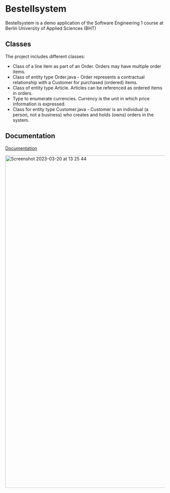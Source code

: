 # Bestellsystem

Bestellsystem is a demo application of the Software Engineering 1 course at Berlin University of Applied Sciences (BHT)





## Classes

The project includes different classes:

 *  Class of a line item as part of an Order. Orders may have multiple order items.
 * Class of entity type Order.java -  Order represents a contractual relationship with a Customer for purchased (ordered) items.
  * Class of entity type Article. Articles can be referenced as ordered items in orders.
  * Type to enumerate currencies. Currency is the unit in which price information is expressed.
   * Class for entity type Customer.java - Customer is an individual (a person, not a business) who creates and holds (owns) orders in the system.

## Documentation

[Documentation](http://127.0.0.1:5500/doc/se1.bestellsystem/module-summary.html)



<img width="1050" alt="Screenshot 2023-03-20 at 13 25 44" src="https://user-images.githubusercontent.com/115110472/226340175-4a2f8342-097e-49ad-acc2-3ca78cfc5da5.png">
